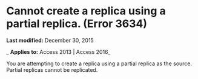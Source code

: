 
# Cannot create a replica using a partial replica. (Error 3634)

 **Last modified:** December 30, 2015

 _ **Applies to:** Access 2013 | Access 2016_

You are attempting to create a replica using a partial replica as the source. Partial replicas cannot be replicated.

